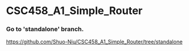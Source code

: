 # CSC458_A1_Simple_Router

### Go to 'standalone' branch.
https://github.com/Shuo-Niu/CSC458_A1_Simple_Router/tree/standalone
